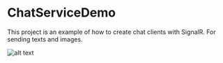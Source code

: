 # ChatServiceDemo

This project is an example of how to create chat clients with SignalR. For sending texts and images.

![alt text](https://user-images.githubusercontent.com/58531609/98863537-cbd71000-2468-11eb-8479-f322c158dd40.PNG)
